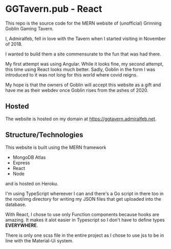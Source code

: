 # GGTavern.pub - React

This repo is the source code for the MERN website of (unofficial) Grinning Goblin Gaming Tavern.

I, Admiralfeb, fell in love with the Tavern when I started visiting in November of 2018.

I wanted to build them a site commensurate to the fun that was had there.

My first attempt was using Angular. While it looks fine, my second attempt, this time using React looks much better. Sadly, Goblin in the form I was introduced to it was not long for this world where covid reigns.

My hope is that the owners of Goblin will accept this website as a gift and have me as their webdev once Goblin rises from the ashes of 2020.

## Hosted

The website is hosted on my domain at <https://ggtavern.admiralfeb.net>.

## Structure/Technologies

This website is built using the MERN framework

- MongoDB Atlas
- Express
- React
- Node

and is hosted on Heroku.

I'm using TypeScript whereever I can and there's a Go script in there too in the root/img directory for writing my JSON files that get uploaded into the database.

With React, I chose to use only Function components because hooks are amazing. It makes it alot easier in Typescript so I don't have to define types **EVERYWHERE**.

There is only one scss file in the entire project as I chose to use jss to be in line with the Material-Ui system.
